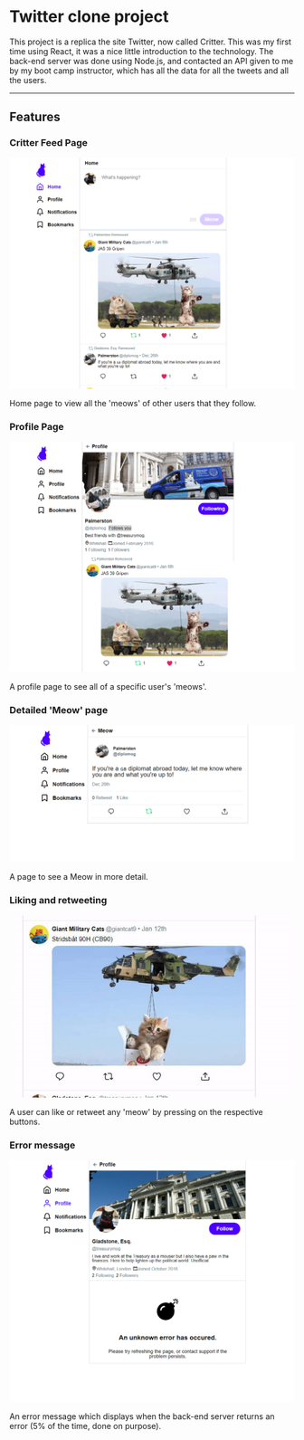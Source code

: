 # Twitter clone project

This project is a replica the site Twitter, now called Critter. This was my first time using React, it was a nice little introduction to the technology. The back-end server was done using Node.js, and contacted an API given to me by my boot camp instructor, which has all the data for all the tweets and all the users.

---

## Features

### Critter Feed Page

![Feed view](assets\readme\feed.png)

Home page to view all the 'meows' of other users that they follow.

### Profile Page

![Profile View](assets\readme\profile.png)

A profile page to see all of a specific user's 'meows'.

### Detailed 'Meow' page

![Meow view](assets\readme\meow.png)

A page to see a Meow in more detail.

### Liking and retweeting

![Feed view](assets\readme\like.gif)

A user can like or retweet any 'meow' by pressing on the respective buttons.

### Error message

![Error message](assets\readme\error.png)

An error message which displays when the back-end server returns an error (5% of the time, done on purpose).
